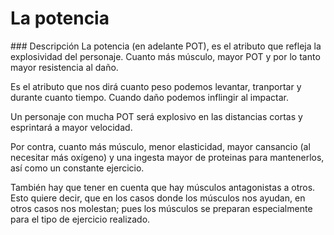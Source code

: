 
La potencia
===========

### Descripción
La potencia (en adelante POT), es el atributo que refleja la explosividad del personaje. Cuanto más músculo, mayor POT y por lo tanto mayor resistencia al daño.

Es el atributo que nos dirá cuanto peso podemos levantar, tranportar y durante cuanto tiempo. Cuando daño podemos inflingir al impactar.

Un personaje con mucha POT será explosivo en las distancias cortas y esprintará a mayor velocidad.

Por contra, cuanto más músculo, menor elasticidad, mayor cansancio (al necesitar más oxígeno) y una ingesta mayor de proteinas para mantenerlos, así como un constante ejercicio.  

También hay que tener en cuenta que hay músculos antagonistas a otros. Esto quiere decir, que en los casos donde los músculos nos ayudan, en otros casos nos molestan; pues los músculos se preparan especialmente para el tipo de ejercicio realizado.